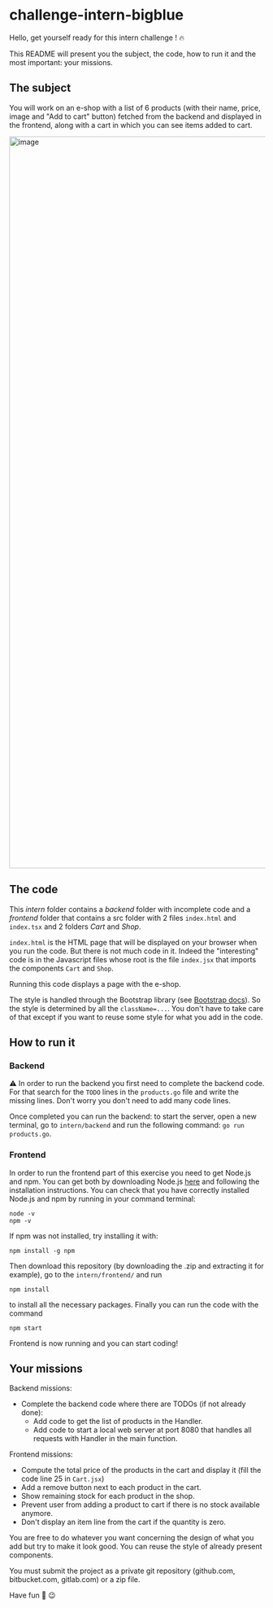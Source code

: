 # challenge-intern-bigblue

Hello, get yourself ready for this intern challenge ! :fire:

This README will present you the subject, the code, how to run it and the most important: your missions.

## The subject

You will work on an e-shop with a list of 6 products (with their name, price, image and "Add to cart" button) fetched from the backend and displayed in the frontend, along with a cart in which you can see items added to cart.

<img width="1438" alt="image" src="https://user-images.githubusercontent.com/48725727/118649510-de4d5000-b7e3-11eb-8da9-9c298d05402d.png">

## The code

This _intern_ folder contains a _backend_ folder with incomplete code and a _frontend_ folder that contains a src folder with 2 files `index.html` and `index.tsx` and 2 folders _Cart_ and _Shop_.

`index.html` is the HTML page that will be displayed on your browser when you run the code. But there is not much code in it. Indeed the "interesting" code is in the Javascript files whose root is the file `index.jsx` that imports the components `Cart` and `Shop`.

Running this code displays a page with the e-shop.

The style is handled through the Bootstrap library (see [Bootstrap docs](https://getbootstrap.com/docs/5.0/getting-started/introduction/)). So the style is determined by all the `className=...`. You don't have to take care of that except if you want to reuse some style for what you add in the code.

## How to run it

### Backend

⚠️ In order to run the backend you first need to complete the backend code. For that search for the `TODO` lines in the `products.go` file and write the missing lines. Don't worry you don't need to add many code lines.

Once completed you can run the backend: to start the server, open a new terminal, go to `intern/backend` and run the following command: `go run products.go`.

### Frontend

In order to run the frontend part of this exercise you need to get Node.js and npm. You can get both by downloading Node.js [here](https://nodejs.org/en/download/) and following the installation instructions.
You can check that you have correctly installed Node.js and npm by running in your command terminal:

```
node -v
npm -v
```

If npm was not installed, try installing it with:

```
npm install -g npm
```

Then download this repository (by downloading the .zip and extracting it for example), go to the `intern/frontend/` and run

```
npm install
```

to install all the necessary packages. Finally you can run the code with the command

```
npm start
```

Frontend is now running and you can start coding!

## Your missions

Backend missions:

- Complete the backend code where there are TODOs (if not already done):
  - Add code to get the list of products in the Handler.
  - Add code to start a local web server at port 8080 that handles all requests with Handler in the main function.

Frontend missions:

- Compute the total price of the products in the cart and display it (fill the code line 25 in `Cart.jsx`)
- Add a remove button next to each product in the cart.
- Show remaining stock for each product in the shop.
- Prevent user from adding a product to cart if there is no stock available anymore.
- Don't display an item line from the cart if the quantity is zero.

You are free to do whatever you want concerning the design of what you add but try to make it look good. You can reuse the style of already present components.

You must submit the project as a private git repository (github.com, bitbucket.com, gitlab.com) or a zip file.

Have fun :rocket: :wink:

